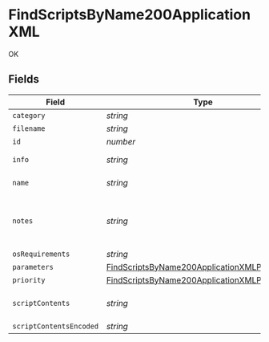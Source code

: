 # FindScriptsByName200ApplicationXML

OK


## Fields

| Field                                                                                                                   | Type                                                                                                                    | Required                                                                                                                | Description                                                                                                             | Example                                                                                                                 |
| ----------------------------------------------------------------------------------------------------------------------- | ----------------------------------------------------------------------------------------------------------------------- | ----------------------------------------------------------------------------------------------------------------------- | ----------------------------------------------------------------------------------------------------------------------- | ----------------------------------------------------------------------------------------------------------------------- |
| `category`                                                                                                              | *string*                                                                                                                | :heavy_minus_sign:                                                                                                      | N/A                                                                                                                     | None                                                                                                                    |
| `filename`                                                                                                              | *string*                                                                                                                | :heavy_minus_sign:                                                                                                      | N/A                                                                                                                     |                                                                                                                         |
| `id`                                                                                                                    | *number*                                                                                                                | :heavy_minus_sign:                                                                                                      | N/A                                                                                                                     | 1                                                                                                                       |
| `info`                                                                                                                  | *string*                                                                                                                | :heavy_minus_sign:                                                                                                      | N/A                                                                                                                     | Script information                                                                                                      |
| `name`                                                                                                                  | *string*                                                                                                                | :heavy_check_mark:                                                                                                      | Name of the script                                                                                                      | Decrypt Drive                                                                                                           |
| `notes`                                                                                                                 | *string*                                                                                                                | :heavy_minus_sign:                                                                                                      | N/A                                                                                                                     | Script to decrypt FV2 encrypted drives                                                                                  |
| `osRequirements`                                                                                                        | *string*                                                                                                                | :heavy_minus_sign:                                                                                                      | N/A                                                                                                                     |                                                                                                                         |
| `parameters`                                                                                                            | [FindScriptsByName200ApplicationXMLParameters](../../models/operations/findscriptsbyname200applicationxmlparameters.md) | :heavy_minus_sign:                                                                                                      | N/A                                                                                                                     |                                                                                                                         |
| `priority`                                                                                                              | [FindScriptsByName200ApplicationXMLPriority](../../models/operations/findscriptsbyname200applicationxmlpriority.md)     | :heavy_minus_sign:                                                                                                      | N/A                                                                                                                     |                                                                                                                         |
| `scriptContents`                                                                                                        | *string*                                                                                                                | :heavy_minus_sign:                                                                                                      | N/A                                                                                                                     | echo "Sample script"                                                                                                    |
| `scriptContentsEncoded`                                                                                                 | *string*                                                                                                                | :heavy_minus_sign:                                                                                                      | N/A                                                                                                                     |                                                                                                                         |